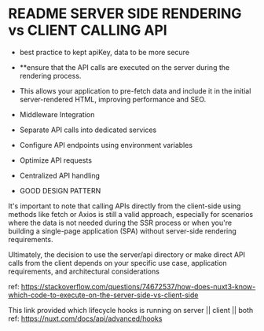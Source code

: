 # README SERVER SIDE RENDERING vs CLIENT CALLING API

- best practice to kept apiKey, data to be more secure

- \*\*ensure that the API calls are executed on the server during the rendering process.

- This allows your application to pre-fetch data and include it in the initial server-rendered HTML, improving performance and SEO.

- Middleware Integration

- Separate API calls into dedicated services

- Configure API endpoints using environment variables

- Optimize API requests

- Centralized API handling

- GOOD DESIGN PATTERN

It's important to note that calling APIs directly from the client-side using methods like fetch or Axios is still a valid approach, especially for scenarios where the data is not needed during the SSR process or when you're building a single-page application (SPA) without server-side rendering requirements.

Ultimately, the decision to use the server/api directory or make direct API calls from the client depends on your specific use case, application requirements, and architectural considerations

ref: <https://stackoverflow.com/questions/74672537/how-does-nuxt3-know-which-code-to-execute-on-the-server-side-vs-client-side>

This link provided which lifecycle hooks is running on server || client || both
ref: <https://nuxt.com/docs/api/advanced/hooks>
